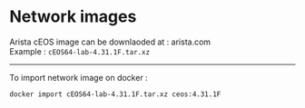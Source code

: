 # Network images

Arista cEOS image can be downlaoded at : arista.com  
Example : `cEOS64-lab-4.31.1F.tar.xz`

---

To import network image on docker :  

```bash
docker import cEOS64-lab-4.31.1F.tar.xz ceos:4.31.1F
```
